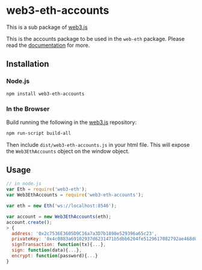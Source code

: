 # web3-eth-accounts

This is a sub package of [web3.js][repo]

This is the accounts package to be used in the `web-eth` package.
Please read the [documentation][docs] for more.

## Installation

### Node.js

```bash
npm install web3-eth-accounts
```

### In the Browser

Build running the following in the [web3.js][repo] repository:

```bash
npm run-script build-all
```

Then include `dist/web3-eth-accounts.js` in your html file.
This will expose the `Web3EthAccounts` object on the window object.


## Usage

```js
// in node.js
var Eth = require('web3-eth');
var Web3EthAccounts = require('web3-eth-accounts');

var eth = new Eth('ws://localhost:8546');

var account = new Web3EthAccounts(eth);
account.create();
> {
  address: '0x2c7536E3605D9C16a7a3D7b1898e529396a65c23',
  privateKey: '0x4c0883a69102937d6231471b5dbb6204fe5129617082792ae468d01a3f362318',
  signTransaction: function(tx){...},
  sign: function(data){...},
  encrypt: function(password){...}
}
```


[docs]: http://web3js.readthedocs.io/en/1.0/
[repo]: https://github.com/ethereum/web3.js


